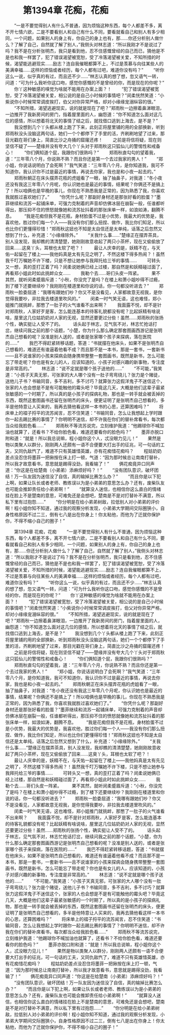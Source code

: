 # 　　第1394章 花痴，花痴
　　“一是不要觉得别人有什么不普通，因为烦恼这种东西，每个人都差不多，离不开七情六欲，二是不要看别人和自己有什么不同，要看就看自己和别人有多少相同，一个问题，如果别人的身上有，你自己的身上也有，那……你还分析别人做什么？了解了自己，自然就了解了别人，”我侧头对林志道：“所以我刚才不是说过了吗？我不是在分析张明杰，我只是看到他，忍不住感慨曾经的自己而已，猜他是不是也和我一样罢了，犯了错误渴望被宽恕，受了冷落渴望被关爱，不知所措的时候，渴望能逃避现实……励志？连自我催眠都算不上，不过是羡慕与向往某些人的美满幸福……这样的烦恼或者经历，每个人都有过吧，难道你没有吗？”
　　“听你这么一说，似乎真的有过，而且还不少……”林志认真的想了想，忽又语气一转，问道：“可为什么我听你这口吻，感觉你感慨的不是曾经的你，而是现在的你呢？”
　　你丫这种敏感的嗅觉为啥就不能用在办案上面？！
　　“犯了错误渴望被宽恕，受了冷落渴望被关爱，相公说的是自己小时候的事情吧？”闵柔恍然笑道：“小紫说你小时候常常调皮挨打，伯父对你异常严格，却对小缘缘宠溺纵容的很。”
　　“不知所措，渴望逃避现实，说的就是现在了吧？”郑雨秋一边擦着鼻涕眼泪，一边推开了我新房间的房门，指着屋里面的人，幽怨道：“你不知道怎么面对这几位的感情，所以想着将北天的事情了结之后，就找借口逃到上海去，是不是？”
　　我没想到几个丫头都从楼上跑了下来，此刻正将屋里铺的用的全部换新，听到郑雨秋没头没脑这两句话，她们一个个都停下了手里的活，齐刷刷地望了过来，那目光戳在哥们身上，简直比沙之舟捅的窟窿还疼！
　　之前是将信将疑，现在则坚信不疑了——楚缘并没有夸大几个丫头对于郑雨秋这只狐仙儿的警惕性和戒备心！
　　“你们俩知道个屁，我跟你们很熟吗？”
　　郑雨秋直勾勾的望着我，道：“三年零八个月，你说熟不熟？而且你还是第一个去过我家的男人！”
　　“郑小姐，你说话说明白了会死啊？”我气笑道：“三年零八个月，是你知道我，我可不知道你，我认识你不过是最近的事情，再说去你家，我也是和小夜一起去的。”
　　郑雨秋朝正在床头摆弄花瓶的虎姐看了一眼，抽了抽鼻子，对我道：“冬小夜还没有我这三年零八个月呢，你认识她也是最近的事情，结果呢？你俩还不是搞上了！所以咱俩也是早晚的事儿，你现在不熟悉我是正常的，因为熟悉了我，你喜欢我就胜过喜欢她们了。”
　　“你凭什么呢？那副好身材还是那张好看的脸蛋？”墨菲继续和流苏一起铺床单，可强力克制着的声音却仿佛冰层在崩裂一般，任谁都听得出，那压抑不住的愤怒就像她和流苏扯抖着的那张床单一样，如浪如涛，翻腾不息。
　　“我是花痴但我不是花瓶，身材脸蛋不过是小优势，我最大的优势是，我喜欢他，胜过你们每一个人——我没有你们那么扭捏、做作，我比你们知足，所以也比你们更懂得珍惜！”郑雨秋这妞也不知是太自信还是太单纯，话落之后忽然又想到了什么，补充道：“小缘缘除外。”
　　“关我什么事……”楚缘正在摆弄茶具，别人没发现，我却瞧的清清楚楚，她刚刚故意收起了两只小茶杯，现在又偷偷放了回来……这臭丫头，耳根也太软了吧？！
　　最让人庆幸的是，妖精不在，与天佑一起留在了楼上——我他妈真是太有先见之明了，不然这楼下得多热闹？！虽然我千叮万嘱她不许下楼，只是不想让她参与我拜托给三爷的事情……
　　可转头又一想，真的歪打正着了吗？闵柔说她俩已经上过楼，那自然是和妖精碰过面了，再看郑小姐此时如此挑衅众女……
　　我勒个去……哥们头皮一阵紧。
　　果不其然，就听闵柔蹙眉斥道：“小秋，你没完了是吗？在楼上和萧小姐吵得不过瘾，到了楼下还要继续吵？我刚刚在楼道里和你说的话，你一句都没听进去？”
　　郑雨秋一脸委屈道：“我哪有跟她们吵？你又不是没看见，人家都故意无视我，是你觉得我要吵，非拉我去楼道里吹风的。”
　　闵柔一时气笑无语，这也难怪，郑小姐推门就挑衅，那憋了一肚子的火气谁看不出来啊？
　　我面露不悦，却不是针对郑雨秋，人家好歹是客，怎么能连基本的待客礼貌都没有呢？比起妖精有啥说啥，屋里这几位姑奶奶对人家的无视，显然还要更过分些！虽然……郑雨秋的张扬个性，确实挺让人受不了的。
　　话头起于林志，见气氛不对，林志忙抢话打岔，继续问我之前的那个话题，“小楚，你为什么那么确定那套图画西游记是张明杰自己想看的呢？没准是别人送的，或者是张家哪个孩子来探病，落在医院的……”
　　我巴不得赶紧转移话题，答道：“书就摆在他床头，如果不是张明杰自己想看的，难道还有谁逼着他看不成？而且那不是一本书，那是一套书，一套新书——且不说谁家的小孩来探病会随身携带整整一套图画书，既然是新书，怎么可能忘了带走呢？你也是有女儿的人，应该知道的，小孩子对感兴趣的新事物，专注度是非常高的。”
　　林志道：“说不定就是哪个孩子送他的……”
　　“不可能，”我笑道：“小孩子天真无邪，可张家的大人哪个没有一肚子弯弯绕儿？张力是个赌徒，送他儿子书？书输同音，多不吉利，多不讨巧？就算张力这假洋鬼子不迷信这个，张家的人也会想是不是有可能触他的霉头吧？毕竟这几天，大概是他们这辈子最紧张敏感的一个时期了，所以真的是小孩子的探病礼物，那也是一转手就会被丢掉的东西，既然这套图画书还留在张明杰的床头，便更证明了是张明杰自己想看的，多半是他特意让人买来的，我再去猜他看这样一本书的心思，还算困难吗？”
　　将床单上的褶子捋平的流苏闻言，忍不住笑道：“书输同音，怎么让我想起上学时跟你一起去踢比赛的事情了？你明明不迷信，却不许我在你们的替补席看书，每次都当众给我脸色看……”
　　郑雨秋不等流苏说完，立刻维护我道：“他踢球你不喊加油也就算了，还看书？不给你脸色看，难道还要看你的脸色吗？”
　　墨菲亦脱口附和道：“就是！所以我总说嘛，程小姐你这个人，忒没眼力见儿！”
　　果然是物以类聚人以群分，刚刚两人还颇有一语不合便要大打出手的征兆，可一句话的工夫，又同仇敌忾了，难道不只有英雄惜英雄，亦有花痴惜花痴吗？
　　程姑奶奶差点没忍住将墨菲一把揪按在床上打一顿，气道：“因为那时候总让南南打替补，所以我才故意看书，意思就是踢得没劲，我看输了！”
　　俩花痴竟异口同声道：“你这是在给楚南（小弟弟）添麻烦好吗？！”
　　“没有团队意识，破坏团结！万一队友因为迷信没了自信，真的输掉比赛怎么办？”
　　“而且你是以下犯上啊，如果让队长或者老师、教练误以为是小弟弟的意思怎么办？还有，废柴队友也可能会推卸责任给小弟弟啊！”
　　“就算没人迷信，也相信你这么直白的情绪挂在脸上不是楚南的意思，可难免还是会想吧，楚南是不是对打替补不满意，所以私下里有过抱怨……”
　　“你分明是在给小弟弟树敌，拉低别人对小弟弟的评价啊！程小姐你知不知道，通过我的观察分析发现，小弟弟大学期间交际圈狭小，自身性格原因不过二三，倒有七八是出在你身上！你太粘他，而他为了迁就你保护你，不得不缩小自己的圈子！”

　　第1394章 花痴，花痴
　　“一是不要觉得别人有什么不普通，因为烦恼这种东西，每个人都差不多，离不开七情六欲，二是不要看别人和自己有什么不同，要看就看自己和别人有多少相同，一个问题，如果别人的身上有，你自己的身上也有，那……你还分析别人做什么？了解了自己，自然就了解了别人，”我侧头对林志道：“所以我刚才不是说过了吗？我不是在分析张明杰，我只是看到他，忍不住感慨曾经的自己而已，猜他是不是也和我一样罢了，犯了错误渴望被宽恕，受了冷落渴望被关爱，不知所措的时候，渴望能逃避现实……励志？连自我催眠都算不上，不过是羡慕与向往某些人的美满幸福……这样的烦恼或者经历，每个人都有过吧，难道你没有吗？”
　　“听你这么一说，似乎真的有过，而且还不少……”林志认真的想了想，忽又语气一转，问道：“可为什么我听你这口吻，感觉你感慨的不是曾经的你，而是现在的你呢？”
　　你丫这种敏感的嗅觉为啥就不能用在办案上面？！
　　“犯了错误渴望被宽恕，受了冷落渴望被关爱，相公说的是自己小时候的事情吧？”闵柔恍然笑道：“小紫说你小时候常常调皮挨打，伯父对你异常严格，却对小缘缘宠溺纵容的很。”
　　“不知所措，渴望逃避现实，说的就是现在了吧？”郑雨秋一边擦着鼻涕眼泪，一边推开了我新房间的房门，指着屋里面的人，幽怨道：“你不知道怎么面对这几位的感情，所以想着将北天的事情了结之后，就找借口逃到上海去，是不是？”
　　我没想到几个丫头都从楼上跑了下来，此刻正将屋里铺的用的全部换新，听到郑雨秋没头没脑这两句话，她们一个个都停下了手里的活，齐刷刷地望了过来，那目光戳在哥们身上，简直比沙之舟捅的窟窿还疼！
　　之前是将信将疑，现在则坚信不疑了——楚缘并没有夸大几个丫头对于郑雨秋这只狐仙儿的警惕性和戒备心！
　　“你们俩知道个屁，我跟你们很熟吗？”
　　郑雨秋直勾勾的望着我，道：“三年零八个月，你说熟不熟？而且你还是第一个去过我家的男人！”
　　“郑小姐，你说话说明白了会死啊？”我气笑道：“三年零八个月，是你知道我，我可不知道你，我认识你不过是最近的事情，再说去你家，我也是和小夜一起去的。”
　　郑雨秋朝正在床头摆弄花瓶的虎姐看了一眼，抽了抽鼻子，对我道：“冬小夜还没有我这三年零八个月呢，你认识她也是最近的事情，结果呢？你俩还不是搞上了！所以咱俩也是早晚的事儿，你现在不熟悉我是正常的，因为熟悉了我，你喜欢我就胜过喜欢她们了。”
　　“你凭什么呢？那副好身材还是那张好看的脸蛋？”墨菲继续和流苏一起铺床单，可强力克制着的声音却仿佛冰层在崩裂一般，任谁都听得出，那压抑不住的愤怒就像她和流苏扯抖着的那张床单一样，如浪如涛，翻腾不息。
　　“我是花痴但我不是花瓶，身材脸蛋不过是小优势，我最大的优势是，我喜欢他，胜过你们每一个人——我没有你们那么扭捏、做作，我比你们知足，所以也比你们更懂得珍惜！”郑雨秋这妞也不知是太自信还是太单纯，话落之后忽然又想到了什么，补充道：“小缘缘除外。”
　　“关我什么事……”楚缘正在摆弄茶具，别人没发现，我却瞧的清清楚楚，她刚刚故意收起了两只小茶杯，现在又偷偷放了回来……这臭丫头，耳根也太软了吧？！
　　最让人庆幸的是，妖精不在，与天佑一起留在了楼上——我他妈真是太有先见之明了，不然这楼下得多热闹？！虽然我千叮万嘱她不许下楼，只是不想让她参与我拜托给三爷的事情……
　　可转头又一想，真的歪打正着了吗？闵柔说她俩已经上过楼，那自然是和妖精碰过面了，再看郑小姐此时如此挑衅众女……
　　我勒个去……哥们头皮一阵紧。
　　果不其然，就听闵柔蹙眉斥道：“小秋，你没完了是吗？在楼上和萧小姐吵得不过瘾，到了楼下还要继续吵？我刚刚在楼道里和你说的话，你一句都没听进去？”
　　郑雨秋一脸委屈道：“我哪有跟她们吵？你又不是没看见，人家都故意无视我，是你觉得我要吵，非拉我去楼道里吹风的。”
　　闵柔一时气笑无语，这也难怪，郑小姐推门就挑衅，那憋了一肚子的火气谁看不出来啊？
　　我面露不悦，却不是针对郑雨秋，人家好歹是客，怎么能连基本的待客礼貌都没有呢？比起妖精有啥说啥，屋里这几位姑奶奶对人家的无视，显然还要更过分些！虽然……郑雨秋的张扬个性，确实挺让人受不了的。
　　话头起于林志，见气氛不对，林志忙抢话打岔，继续问我之前的那个话题，“小楚，你为什么那么确定那套图画西游记是张明杰自己想看的呢？没准是别人送的，或者是张家哪个孩子来探病，落在医院的……”
　　我巴不得赶紧转移话题，答道：“书就摆在他床头，如果不是张明杰自己想看的，难道还有谁逼着他看不成？而且那不是一本书，那是一套书，一套新书——且不说谁家的小孩来探病会随身携带整整一套图画书，既然是新书，怎么可能忘了带走呢？你也是有女儿的人，应该知道的，小孩子对感兴趣的新事物，专注度是非常高的。”
　　林志道：“说不定就是哪个孩子送他的……”
　　“不可能，”我笑道：“小孩子天真无邪，可张家的大人哪个没有一肚子弯弯绕儿？张力是个赌徒，送他儿子书？书输同音，多不吉利，多不讨巧？就算张力这假洋鬼子不迷信这个，张家的人也会想是不是有可能触他的霉头吧？毕竟这几天，大概是他们这辈子最紧张敏感的一个时期了，所以真的是小孩子的探病礼物，那也是一转手就会被丢掉的东西，既然这套图画书还留在张明杰的床头，便更证明了是张明杰自己想看的，多半是他特意让人买来的，我再去猜他看这样一本书的心思，还算困难吗？”
　　将床单上的褶子捋平的流苏闻言，忍不住笑道：“书输同音，怎么让我想起上学时跟你一起去踢比赛的事情了？你明明不迷信，却不许我在你们的替补席看书，每次都当众给我脸色看……”
　　郑雨秋不等流苏说完，立刻维护我道：“他踢球你不喊加油也就算了，还看书？不给你脸色看，难道还要看你的脸色吗？”
　　墨菲亦脱口附和道：“就是！所以我总说嘛，程小姐你这个人，忒没眼力见儿！”
　　果然是物以类聚人以群分，刚刚两人还颇有一语不合便要大打出手的征兆，可一句话的工夫，又同仇敌忾了，难道不只有英雄惜英雄，亦有花痴惜花痴吗？
　　程姑奶奶差点没忍住将墨菲一把揪按在床上打一顿，气道：“因为那时候总让南南打替补，所以我才故意看书，意思就是踢得没劲，我看输了！”
　　俩花痴竟异口同声道：“你这是在给楚南（小弟弟）添麻烦好吗？！”
　　“没有团队意识，破坏团结！万一队友因为迷信没了自信，真的输掉比赛怎么办？”
　　“而且你是以下犯上啊，如果让队长或者老师、教练误以为是小弟弟的意思怎么办？还有，废柴队友也可能会推卸责任给小弟弟啊！”
　　“就算没人迷信，也相信你这么直白的情绪挂在脸上不是楚南的意思，可难免还是会想吧，楚南是不是对打替补不满意，所以私下里有过抱怨……”
　　“你分明是在给小弟弟树敌，拉低别人对小弟弟的评价啊！程小姐你知不知道，通过我的观察分析发现，小弟弟大学期间交际圈狭小，自身性格原因不过二三，倒有七八是出在你身上！你太粘他，而他为了迁就你保护你，不得不缩小自己的圈子！”

